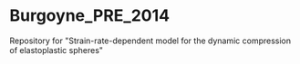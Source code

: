 Burgoyne_PRE_2014
=================

Repository for "Strain-rate-dependent model for the dynamic compression of elastoplastic spheres"
